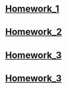 # [Homework_1](Lesson_1/Homework_1.md)
# [Homework_2](Lesson_2/Homework_2.md)
# [Homework_3](Lesson_3/Homework_3.md)
# [Homework_3](Lesson_4/Homework_4.md)